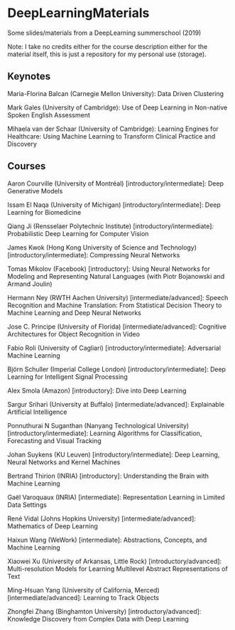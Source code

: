 # DeepLearningMaterials

Some slides/materials from a DeepLearning summerschool (2019)

Note: I take no credits either for the course description either for the material itself, this is just a repository for my personal use (storage).

## Keynotes

Maria-Florina Balcan (Carnegie Mellon University): Data Driven Clustering

Mark Gales (University of Cambridge): Use of Deep Learning in Non-native Spoken English Assessment

Mihaela van der Schaar (University of Cambridge): Learning Engines for Healthcare: Using Machine Learning to Transform Clinical Practice and Discovery

## Courses

Aaron Courville (University of Montréal) [introductory/intermediate]: Deep Generative Models

Issam El Naqa (University of Michigan) [introductory/intermediate]: Deep Learning for Biomedicine

Qiang Ji (Rensselaer Polytechnic Institute) [introductory/intermediate]: Probabilistic Deep Learning for Computer Vision

James Kwok (Hong Kong University of Science and Technology) [introductory/intermediate]: Compressing Neural Networks

Tomas Mikolov (Facebook) [introductory]: Using Neural Networks for Modeling and Representing Natural Languages (with Piotr Bojanowski and Armand Joulin)

Hermann Ney (RWTH Aachen University) [intermediate/advanced]: Speech Recognition and Machine Translation: From Statistical Decision Theory to Machine Learning and Deep Neural Networks

Jose C. Principe (University of Florida) [intermediate/advanced]: Cognitive Architectures for Object Recognition in Video

Fabio Roli (University of Cagliari) [introductory/intermediate]: Adversarial Machine Learning

Björn Schuller (Imperial College London) [introductory/intermediate]: Deep Learning for Intelligent Signal Processing

Alex Smola (Amazon) [introductory]: Dive into Deep Learning

Sargur Srihari (University at Buffalo) [intermediate/advanced]: Explainable Artificial Intelligence

Ponnuthurai N Suganthan (Nanyang Technological University) [introductory/intermediate]: Learning Algorithms for Classification, Forecasting and Visual Tracking

Johan Suykens (KU Leuven) [introductory/intermediate]: Deep Learning, Neural Networks and Kernel Machines

Bertrand Thirion (INRIA) [introductory]: Understanding the Brain with Machine Learning

Gaël Varoquaux (INRIA) [intermediate]: Representation Learning in Limited Data Settings

René Vidal (Johns Hopkins University) [intermediate/advanced]: Mathematics of Deep Learning

Haixun Wang (WeWork) [intermediate]: Abstractions, Concepts, and Machine Learning

Xiaowei Xu (University of Arkansas, Little Rock) [introductory/advanced]: Multi-resolution Models for Learning Multilevel Abstract Representations of Text

Ming-Hsuan Yang (University of California, Merced) [intermediate/advanced]: Learning to Track Objects

Zhongfei Zhang (Binghamton University) [introductory/advanced]: Knowledge Discovery from Complex Data with Deep Learning

